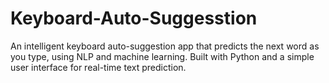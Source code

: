 # Keyboard-Auto-Suggesstion
An intelligent keyboard auto-suggestion app that predicts the next word as you type, using NLP and machine learning. Built with Python and a simple user interface for real-time text prediction.

